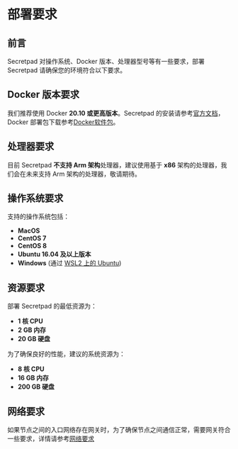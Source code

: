 # 部署要求

## 前言
Secretpad 对操作系统、Docker 版本、处理器型号等有一些要求，部署 Secretpad 请确保您的环境符合以下要求。

## Docker 版本要求
我们推荐使用 Docker **20.10 或更高版本**。Secretpad 的安装请参考[官方文档](https://docs.docker.com/engine/install/)，Docker 部署包下载参考[Docker软件包](https://download.docker.com/linux/centos/7/x86_64/stable/Packages/)。

## 处理器要求
目前 Secretpad **不支持 Arm 架构**处理器，建议使用基于 **x86** 架构的处理器，我们会在未来支持 Arm 架构的处理器，敬请期待。

## 操作系统要求
支持的操作系统包括：
- **MacOS**
- **CentOS 7**
- **CentOS 8**
- **Ubuntu 16.04 及以上版本**
- **Windows** (通过 [WSL2 上的 Ubuntu](https://docs.microsoft.com/en-us/windows/wsl/install-win10))

## 资源要求
部署 Secretpad 的最低资源为：
- **1 核 CPU**
- **2 GB 内存**
- **20 GB 硬盘**

为了确保良好的性能，建议的系统资源为：
- **8 核 CPU**
- **16 GB 内存**
- **200 GB 硬盘**

## 网络要求

如果节点之间的入口网络存在网关时，为了确保节点之间通信正常，需要网关符合一些要求，详情请参考[网络要求](https://www.secretflow.org.cn/zh-CN/docs/kuscia/v0.6.0b0/deployment/networkrequirements)
